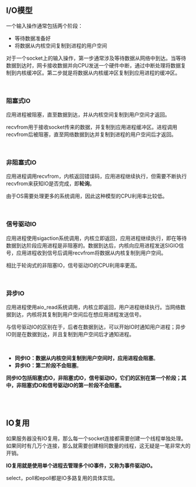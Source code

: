 ##  I/O模型

一个输入操作通常包括两个阶段：

- 等待数据准备好
- 将数据从内核空间复制到进程的用户空间

对于一个socket上的输入操作，第一步通常涉及等待数据从网络中到达。当等待数据到达时，网卡接收数据并向CPU发送一个硬件中断，通过中断处理将数据复制到内核缓冲区。第二步就是将数据从内核缓冲区复制到应用进程的缓冲区。

<br>

### 阻塞式IO

应用进程被阻塞，直至数据到达，并从内核空间复制到用户空间才返回。

recvfrom用于接收socket传来的数据，并复制到应用进程缓冲区。进程调用recvfrom后被阻塞，直至网络数据到达并复制到进程的用户空间后才返回。

<br>

### 非阻塞式IO

应用进程调用recvfrom，内核返回错误码，应用进程继续执行，但需要不断执行recvfrom来获知IO是否完成，即**轮询**。

由于OS需要处理更多的系统调用，因此这种模型的CPU利用率比较低。

<br>

### 信号驱动IO

应用进程使用sigaction系统调用，内核立即返回，应用进程继续执行，即在等待数据到达阶段应用进程是非阻塞的。数据到达后，内核向应用进程发送SIGIO信号，应用进程收到信号后调用recvfrom将数据从内核复制到用户空间。

相比于轮询式的非阻塞IO，信号驱动IO的CPU利用率更高。

<br>

### 异步IO

应用进程使用aio_read系统调用，内核立即返回，用户进程继续执行。当网络数据到达，内核将其复制到用户空间后在想应用进程发送信号。

与信号驱动IO的区别在于，后者在数据到达，可以开始IO时通知用户进程；异步IO则是在数据到达，并且复制到用户空间后才通知进程。

<br>

- **同步IO：数据从内核空间复制到用户空间时，应用进程会阻塞**。
- **异步IO：第二阶段不会阻塞**。

**同步IO包括阻塞式IO，非阻塞式IO，信号驱动IO，它们的区别在第一个阶段；其中，非阻塞式IO和信号驱动IO的第一阶段不会阻塞。**

<br>

<br>

## IO复用

如果服务器没有IO复用，那么每一个socket连接都需要创建一个线程单独处理。如果同时有几万个连接，那么就需要创建相同数量的线程，这无疑是一笔非常大的开销。

**IO复用就是使用单个进程去管理多个IO事件，又称为事件驱动IO。**

select，poll和epoll都是IO多路复用的具体实现。